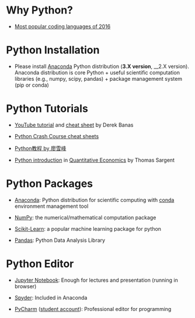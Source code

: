 # Why Python?
* [Most popular coding languages of 2016](http://blog.codeeval.com/codeevalblog/2016/2/2/most-popular-coding-languages-of-2016)

# Python Installation

* Please install [Anaconda](https://www.anaconda.com/download/) Python distribution (__3.X version__, __2.X version). Anaconda distribution is core Python + useful scientific computation libraries (e.g., numpy, scipy, pandas) + package management system (pip or conda)

# Python Tutorials

* [YouTube tutorial](https://www.youtube.com/watch?v=N4mEzFDjqtA) and [cheat sheet](http://www.newthinktank.com/2014/11/python-programming/) by Derek Banas

* [Python Crash Course cheat sheets](https://ehmatthes.github.io/pcc/cheatsheets/README.html)

* [Python教程 by 廖雪峰](http://www.liaoxuefeng.com/wiki/0014316089557264a6b348958f449949df42a6d3a2e542c000/) 

* [Python introduction](https://lectures.quantecon.org/py/learning_python.html) in [Quantitative Economics](https://lectures.quantecon.org/) by Thomas Sargent

# Python Packages

* [Anaconda](https://www.continuum.io/downloads): Python distribution for scientific computing with [conda](https://conda.io/docs/intro.html) environment management tool

* [NumPy](http://www.numpy.org/): the numerical/mathematical computation package

* [Scikit-Learn](http://scikit-learn.org/): a popular machine learning package for python

* [Pandas](http://pandas.pydata.org/): Python Data Analysis Library

# Python Editor
* [Jupyter Notebook](http://jupyter.org/): Enough for lectures and presentation (running in browser)

* [Spyder](https://pythonhosted.org/spyder/): Included in Anaconda

* [PyCharm](https://www.jetbrains.com/pycharm/) ([student account](https://www.jetbrains.com/student/)): Professional editor for programming
